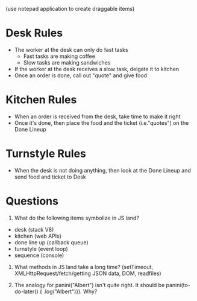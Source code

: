 (use notepad application to create draggable items)

# Desk Rules

* The worker at the desk can only do fast tasks
  * Fast tasks are making coffee
  * Slow tasks are making sandwiches
* If the worker at the desk receives a slow task, delgate it to kitchen
* Once an order is done, call out "quote" and give food

# Kitchen Rules

* When an order is received from the desk, take time to make it right
* Once it's done, then place the food and the ticket (i.e."quotes") on the Done Lineup

# Turnstyle Rules

* When the desk is not doing anything, then look at the Done Lineup and send food and ticket to Desk

# Questions

1.  What do the following items symbolize in JS land?

* desk (stack V8)
* kitchen (web APIs)
* done line up (callback queue)
* turnstyle (event loop)
* sequence (console)

1.  What methods in JS land take a long time? (setTimeout, XMLHttpRequest/fetch/getting JSON data, DOM, readfiles)

1.  The analogy for panini("Albert") isn't quite right. It should be panini(to-do-later() { .log("Albert")}). Why?
